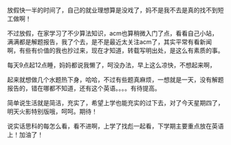<!--
.. title:  7-28 生活规律，简洁，充实
.. slug: 7-28
.. date: 2013-04-07T05:41:16+08:00
.. tags:
.. link:
.. description:
.. type: text
-->

放假快一半的时间了，自己的就业理想算是没戏了，妈不是我不去是真的找不到短工做啊！

不过放假，在家学习了不少算法知识，acm也算稍微入门了点，看看自己小站，满满都是解题报告，我了个去，是不是最近太关注acm了，其实平常有看新闻啊，有些有价值的我也抄过来，现在才知道，转载写明出处，是这么有素质的事。

每天9点起12点睡，妈妈都说我懒了，呵没办法，早上这么凉快，不想起来啊，

起来就想做几个水题热下身，哈哈，不过有些题真麻烦，一想就是一天，没有解题报告的，错在哪都不知道，还有这个英语。。。。有待提高。

简单说生活就是简洁，充实了，希望上学也能充实的过下去，对了今天星期四了，明天火影特别版哦，呵呵。期待！



说实话思科的每怎么看，看不进啊，上学了找彪一起看，下学期主要重点放在英语上！加油了！